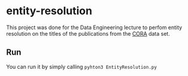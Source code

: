 # entity-resolution
This project was done for the Data Engineering lecture to perfom entity resolution
on the titles of the publications from the [CORA](https://hpi.de/naumann/projects/repeatability/datasets/cora-dataset.html) data set.

## Run
You can run it by simply calling ```pyhton3 EntityResolution.py```
